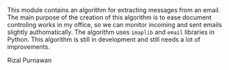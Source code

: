 This module contains an algorithm for extracting messages from
an email. The main purpose of the creation of this algorithm is to
ease document controling works in my office, so we can monitor
incoming and sent emails slightly authomatically. The algorithm uses
`imaplib` and `email` libraries in Python. This algorithm is still
in development and still needs a lot of improvements.

Rizal Purnawan
